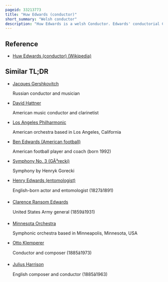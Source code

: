 ```yaml
---
pageid: 33213773
title: "Huw Edwards (conductor)"
short_summary: "Welsh conductor"
description: "Huw Edwards is a welsh Conductor. Edwards' conductorial Career began at the Age of 17 when he became Music Director of Maidstone Opera Company in England. He later attended the University of Surrey where he conducted the College Orchestra along with an Ensemble he formed himself. At twenty-three he won a Conductor's Competition that sent him to southern Methodist University in Dallas Texas. He then held a Lecturer Position at northwestern University Chicago where he was also a doctoral Candidate. From 1995 to 2002 Edwards was Conductor and Music Director of the Portland Youth Philharmonic followed by the seattle Youth Symphony from 2002 to 2005. From 2000 to 2012 he was Music Director of the Portland Columbia Symphony and from 2003 to 2020 he served with the Olympia Symphony Orchestra."
---
```


## Reference

- [Huw Edwards (conductor) (Wikipedia)](https://en.wikipedia.org/?curid=33213773)

## Similar TL;DR

- [Jacques Gershkovitch](/tldr/en/jacques-gershkovitch)

  Russian conductor and musician

- [David Hattner](/tldr/en/david-hattner)

  American music conductor and clarinetist

- [Los Angeles Philharmonic](/tldr/en/los-angeles-philharmonic)

  American orchestra based in Los Angeles, California

- [Ben Edwards (American football)](/tldr/en/ben-edwards-american-football)

  American football player and coach (born 1992)

- [Symphony No. 3 (GÃ³recki)](/tldr/en/symphony-no-3-gorecki)

  Symphony by Henryk Gorecki

- [Henry Edwards (entomologist)](/tldr/en/henry-edwards-entomologist)

  English-born actor and entomologist (1827â1891)

- [Clarence Ransom Edwards](/tldr/en/clarence-ransom-edwards)

  United States Army general (1859â1931)

- [Minnesota Orchestra](/tldr/en/minnesota-orchestra)

  Symphonic orchestra based in Minneapolis, Minnesota, USA

- [Otto Klemperer](/tldr/en/otto-klemperer)

  Conductor and composer (1885â1973)

- [Julius Harrison](/tldr/en/julius-harrison)

  English composer and conductor (1885â1963)
